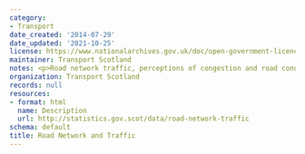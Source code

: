 ```yaml
---
category:
- Transport
date_created: '2014-07-29'
date_updated: '2021-10-25'
license: https://www.nationalarchives.gov.uk/doc/open-government-licence/version/3/
maintainer: Transport Scotland
notes: <p>Road network traffic, perceptions of congestion and road condition</p>
organization: Transport Scotland
records: null
resources:
- format: html
  name: Description
  url: http://statistics.gov.scot/data/road-network-traffic
schema: default
title: Road Network and Traffic
---
```

